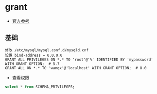 # grant

* [官方参考](https://dev.mysql.com/doc/refman/8.0/en/)

## 基础

```
修改 /etc/mysql/mysql.conf.d/mysqld.cnf
设置 bind-address = 0.0.0.0
GRANT ALL PRIVILEGES ON *.* TO 'root'@'%' IDENTIFIED BY 'mypassword' WITH GRANT OPTION;  # 5.7
GRANT ALL ON *.* TO 'wangx'@'localhost' WITH GRANT OPTION;  # 8.0
```

* 查看权限
```sql
select * from SCHEMA_PRIVILEGES;
```
